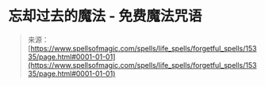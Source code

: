 <!--yml

category: 未分类

date: 2024-06-12 18:54:44

-->

# 忘却过去的魔法 - 免费魔法咒语

> 来源：[https://www.spellsofmagic.com/spells/life_spells/forgetful_spells/15335/page.html#0001-01-01](https://www.spellsofmagic.com/spells/life_spells/forgetful_spells/15335/page.html#0001-01-01)
